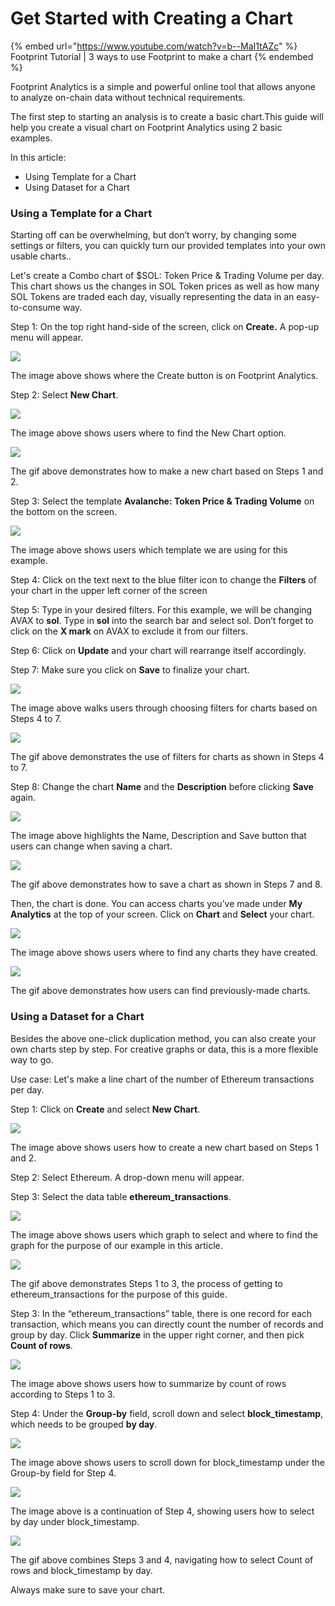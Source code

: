# Get Started with Creating a Chart

{% embed url="https://www.youtube.com/watch?v=b--MaI1tAZc" %}
Footprint Tutorial | 3 ways to use Footprint to make a chart
{% endembed %}

Footprint Analytics is a simple and powerful online tool that allows anyone to analyze on-chain data without technical requirements.

The first step to starting an analysis is to create a basic chart.This guide will help you create a visual chart on Footprint Analytics using 2 basic examples.

In this article:

* Using Template for a Chart
* Using Dataset for a Chart

### Using a Template for a Chart <a href="#_9qs0vlzhzb0x" id="_9qs0vlzhzb0x"></a>

Starting off can be overwhelming, but don’t worry, by changing some settings or filters, you can quickly turn our provided templates into your own usable charts..

Let's create a Combo chart of $SOL: Token Price & Trading Volume per day. This chart shows us the changes in SOL Token prices as well as how many SOL Tokens are traded each day, visually representing the data in an easy-to-consume way.

Step 1: On the top right hand-side of the screen, click on **Create.** A pop-up menu will appear.

![](<../../../.gitbook/assets/0 (11)>)

The image above shows where the Create button is on Footprint Analytics.

Step 2: Select **New Chart**.

![](<../../../.gitbook/assets/1 (5)>)

The image above shows users where to find the New Chart option.

![](<../../../.gitbook/assets/2 (4) (1)>)

The gif above demonstrates how to make a new chart based on Steps 1 and 2.

Step 3: Select the template **Avalanche: Token Price & Trading Volume** on the bottom on the screen.

![](<../../../.gitbook/assets/3 (4) (1)>)

The image above shows users which template we are using for this example.

Step 4: Click on the text next to the blue filter icon to change the **Filters** of your chart in the upper left corner of the screen

Step 5: Type in your desired filters. For this example, we will be changing AVAX to **sol**. Type in **sol** into the search bar and select sol. Don’t forget to click on the **X mark** on AVAX to exclude it from our filters.

Step 6: Click on **Update** and your chart will rearrange itself accordingly.

Step 7: Make sure you click on **Save** to finalize your chart.

![](<../../../.gitbook/assets/5 (2) (1)>)

The image above walks users through choosing filters for charts based on Steps 4 to 7.

![](<../../../.gitbook/assets/6 (1)>)

The gif above demonstrates the use of filters for charts as shown in Steps 4 to 7.

Step 8: Change the chart **Name** and the **Description** before clicking **Save** again.

![](../../../.gitbook/assets/7)

The image above highlights the Name, Description and Save button that users can change when saving a chart.

![](<../../../.gitbook/assets/8 (1)>)

The gif above demonstrates how to save a chart as shown in Steps 7 and 8.

Then, the chart is done. You can access charts you’ve made under **My Analytics** at the top of your screen. Click on **Chart** and **Select** your chart.

![](<../../../.gitbook/assets/9 (4) (1)>)

The image above shows users where to find any charts they have created.

![](<../../../.gitbook/assets/10 (4) (1)>)

The gif above demonstrates how users can find previously-made charts.

### Using a Dataset for a Chart <a href="#_an3nyf4rvvti" id="_an3nyf4rvvti"></a>

Besides the above one-click duplication method, you can also create your own charts step by step. For creative graphs or data, this is a more flexible way to go.

Use case: Let's make a line chart of the number of Ethereum transactions per day.

Step 1: Click on **Create** and select **New Chart**.

![](<../../../.gitbook/assets/11 (5)>)

The image above shows users how to create a new chart based on Steps 1 and 2.

Step 2: Select Ethereum. A drop-down menu will appear.

Step 3: Select the data table **ethereum\_transactions**.

![](<../../../.gitbook/assets/12 (2)>)

The image above shows users which graph to select and where to find the graph for the purpose of our example in this article.

![](<../../../.gitbook/assets/13 (1) (1)>)

The gif above demonstrates Steps 1 to 3, the process of getting to ethereum\_transactions for the purpose of this guide.

Step 3: In the “ethereum\_transactions” table, there is one record for each transaction, which means you can directly count the number of records and group by day. Click **Summarize** in the upper right corner, and then pick **Count of rows**.

![](<../../../.gitbook/assets/14 (2)>)

The image above shows users how to summarize by count of rows according to Steps 1 to 3.

Step 4: Under the **Group-by** field, scroll down and select **block\_timestamp**, which needs to be grouped **by day**.

![](<../../../.gitbook/assets/15 (2) (1)>)

The image above shows users to scroll down for block\_timestamp under the Group-by field for Step 4.

![](<../../../.gitbook/assets/16 (2) (1)>)

The image above is a continuation of Step 4, showing users how to select by day under block\_timestamp.

![](<../../../.gitbook/assets/17 (1) (1)>)

The gif above combines Steps 3 and 4, navigating how to select Count of rows and block\_timestamp by day.

Always make sure to save your chart.
